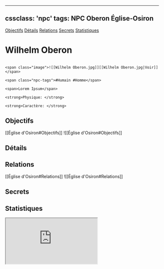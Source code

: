 
---
cssclass: 'npc'
tags: NPC Oberon Église-Osiron
---
<span class="nav">[Objectifs](#Objectifs) [Détails](#Détails)  [Relations](#Relations) [Secrets](#Secrets) [Statistiques](#Statistiques)</span>

# Wilhelm Oberon
```ad-desc

<span class="image">![[Wilhelm Oberon.jpg]][[Wilhelm Oberon.jpg|Voir]]</span>

<span class="npc-tags">#Humain #Homme</span>

<span>Lorem Ipsum</span>

<strong>Physique: </strong>

<strong>Caractère: </strong>
```

## Objectifs
<span class="tab">[[Église d'Osiron#Objectifs]]</span>
<span class="embed-section tab">![[Église d'Osiron#Objectifs]]</span>

## Détails

## Relations
<span class="tab">[[Église d'Osiron#Relations]]</span>
<span class="embed-section tab">![[Église d'Osiron#Relations]]</span>

## Secrets

## Statistiques
<iframe class="embedded-statblock" src="https://pathfinderdashboard.com/Creatures/Class/cleric 4.html"></iframe>